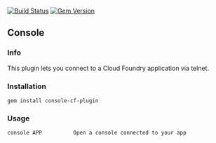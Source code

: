 [![Build Status](https://travis-ci.org/cloudfoundry/console-cf-plugin.png)](https://travis-ci.org/cloudfoundry/console-cf-plugin)
[![Gem Version](https://badge.fury.io/rb/console-cf-plugin.png)](http://badge.fury.io/rb/console-cf-plugin)

## Console
### Info
This plugin lets you connect to a Cloud Foundry application via telnet.

### Installation
```
gem install console-cf-plugin
```

### Usage
```
console APP          Open a console connected to your app
```
